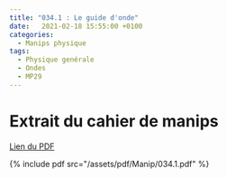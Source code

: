```yaml
---
title: "034.1 : Le guide d'onde"
date:   2021-02-18 15:55:00 +0100
categories:
  - Manips physique
tags:
  - Physique genérale
  - Ondes
  - MP29
---
```


# Extrait du cahier de manips

[Lien du PDF](/assets/pdf/Manip/034.1.pdf)

{% include pdf src="/assets/pdf/Manip/034.1.pdf" %}
